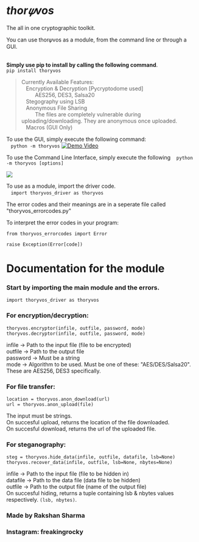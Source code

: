# ***thor𝜓vos***
The all in one cryptographic toolkit.

You can use thor𝜓vos as a module, from the command line or through a GUI.

\
**Simply use pip to install by calling the following command**.\
`pip install thoryvos`


> Currently Available Features:  \
&nbsp;&nbsp;&nbsp;Encryption & Decryption  [Pycryptodome used]\
&nbsp;&nbsp;&nbsp;&nbsp;&nbsp;&nbsp;&nbsp;&nbsp;&nbsp;AES256, DES3, Salsa20  \
&nbsp;&nbsp;&nbsp;Stegography using LSB\
&nbsp;&nbsp;&nbsp;Anonymous File Sharing\
&nbsp;&nbsp;&nbsp;&nbsp;&nbsp;&nbsp;&nbsp;&nbsp;&nbsp;The files are completely vulnerable during uploading/downloading. They are anonymous once uploaded.\
&nbsp;&nbsp;&nbsp;Macros (GUI Only)

To use the GUI, simply execute the following command:\
&nbsp;&nbsp;&nbsp;```python -m thoryvos```
[![Demo Video](https://i.imgur.com/BynAEz0.png)](https://www.youtube.com/watch?v=uIFjztawVHM&feature=youtu.be)

To use the Command Line Interface, simply execute the following
&nbsp;&nbsp;&nbsp;```python -m thoryvos [options]```

![](https://i.imgur.com/8TsifwV.png)

To use as a module, import the driver code.\
&nbsp;&nbsp;&nbsp;```import thoryvos_driver as thoryvos```

The error codes and their meanings are in a seperate file called "thoryvos_errorcodes.py"

To interpret the error codes in your program:
```
from thoryvos_errorcodes import Error

raise Exception(Error[code])
```

# Documentation for the module
### Start by importing the main module and the errors.
```
import thoryvos_driver as thoryvos
```

### For encryption/decryption:
```
thoryvos.encryptor(infile, outfile, password, mode)
thoryvos.decryptor(infile, outfile, password, mode)
```
infile -> Path to the input file (file to be encrypted)\
outfile -> Path to the output file \
password -> Must be a string\
mode -> Algorithm to be used. Must be one of these: "AES/DES/Salsa20". These are AES256, DES3 specifically.

### For file transfer:
```
location = thoryvos.anon_download(url)
url = thoryvos.anon_upload(file)
```
The input must be strings.\
On succesful upload, returns the location of the file downloaded.\
On succesful download, returns the url of the uploaded file.

### For steganography:
```
steg = thoryvos.hide_data(infile, outfile, datafile, lsb=None)
thoryvos.recover_data(infile, outfile, lsb=None, nbytes=None)
```
infile -> Path to the input file (file to be hidden in)\
datafile -> Path to the data file (data file to be hidden)\
outfile -> Path to the output file (name of the output file)\
On succesful hiding, returns a tuple containing lsb & nbytes values respectively. `(lsb, nbytes)`.

### Made by Rakshan Sharma
### Instagram: freakingrocky
